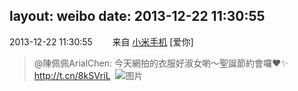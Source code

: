 layout: weibo
date: 2013-12-22 11:30:55
---
2013-12-22 11:30:55  &nbsp;&nbsp;&nbsp;&nbsp;&nbsp;&nbsp; 来自 <a href="http://app.weibo.com/t/feed/22zMnn" rel="nofollow">小米手机</a>
[爱你]
>  @陳佩佩ArialChen: 今天網拍的衣服好淑女喲～聖誕節約會囉❤️✨ http://t.cn/8kSVriL ​​​
>  ![图片](https://ww4.sinaimg.cn/large/6979510djw1eblk99u18zj20hs0hs75p.jpg)
